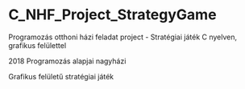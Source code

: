 # C_NHF_Project_StrategyGame
Programozás otthoni házi feladat project - Stratégiai játék C nyelven, grafikus felülettel

2018 Programozás alapjai nagyházi 

Grafikus felületű stratégiai játék
